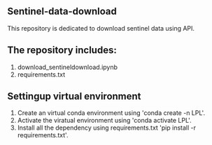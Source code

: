 ## Sentinel-data-download
This repository is dedicated to download sentinel data using API.

## The repository includes:
1. download_sentineldownload.ipynb
2. requirements.txt

## Settingup virtual environment
1. Create an virtual conda environment using 'conda create -n LPL'.
2. Activate the viratual environment using 'conda activate LPL'.
3. Install all the dependency using requirements.txt 'pip install -r requirements.txt'.
